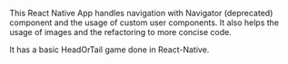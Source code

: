 This React Native App handles navigation with Navigator (deprecated) component and the usage of custom user components. It also helps the usage of images and the refactoring to more concise code.

It has a basic HeadOrTail game done in React-Native.